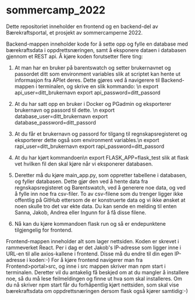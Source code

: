 # sommercamp_2022
Dette repositoriet inneholder en frontend og en backend-del av Bærekraftsportal, et prosjekt av sommercamperne 2022. 

Backend-mappen inneholder kode for å sette opp og fylle en database med bærekraftsdata i oppdrettsnæringen, samt å eksponere dataen i databasen gjennom et REST api. Å kjøre koden forutsetter flere ting:

1. At man har en bruker på barentswatch og setter brukernavnet og passordet ditt som environment variables slik at scriptet kan hente ut informasjon fra APIet deres. 
Dette gjøres ved å navigerere til Backend-mappen i terminalen, og skrive en slik kommando: \n
export api_user=ditt_brukernavn
export api_password=ditt_passord

2. At du har satt opp en bruker i Docker og PGadmin og eksporterer brukernavn og passord til dette. \n
export database_user=ditt_brukernavn
export database_password=ditt_passord

3. At du får et brukernavn og passord for tilgang til regnskapsregisteret og eksporterer dette også som environment variables.\n
export rapi_user=ditt_brukernavn
export rapi_password=ditt_passord

4. At du har kjørt kommandoen\n
export FLASK_APP=flask_test
slik at flask vet hvilken fil den skal kjøre når vi eksponerer databasen. 

5. Deretter må du kjøre main_app.py, som oppretter tabellene i databasen, og fyller databasen. Dette gjør den ved å hente data fra regnskapsregisteret og Barentswatch, ved å generere noe data, og ved å fylle inn noe fra csv-filer. To av csv-filene som du trenger ligger ikke offentlig på GitHub ettersom de er konstruerte data og vi ikke ønsket at noen skulle tro det var ekte data. Du kan sende en melding til enten Sanna, Jakob, Andrea eller Ingunn for å få disse filene.

6. Nå kan du kjøre kommandoen
flask run
og så er endepunktene tilgjengelig for frontend. 

Frontend-mappen inneholder alt som lager nettsiden. Koden er skrevet i rammeverket React. Per i dag er det Jakob's IP-adresse som ligger inne i URL-en til alle axios-kallene i frontend. Disse må du endre til din egen IP-adresse i koden:-) 
For å kjøre frontend navigerer man fra Frontend>portal>src, og inne i src mappen skriver man
npm start
i terminalen. 
Deretter vil du antakelig få beskjed om at du mangler å installere noe, så du må lese feilmeldingen og finne ut hva som skal installeres. 
Om du nå skriver npm start får du forhåpentlig kjørt nettsiden, som skal vise bærekraftsdata om oppdrettsnæringen dersom flask også kjører samtidig:-) 


